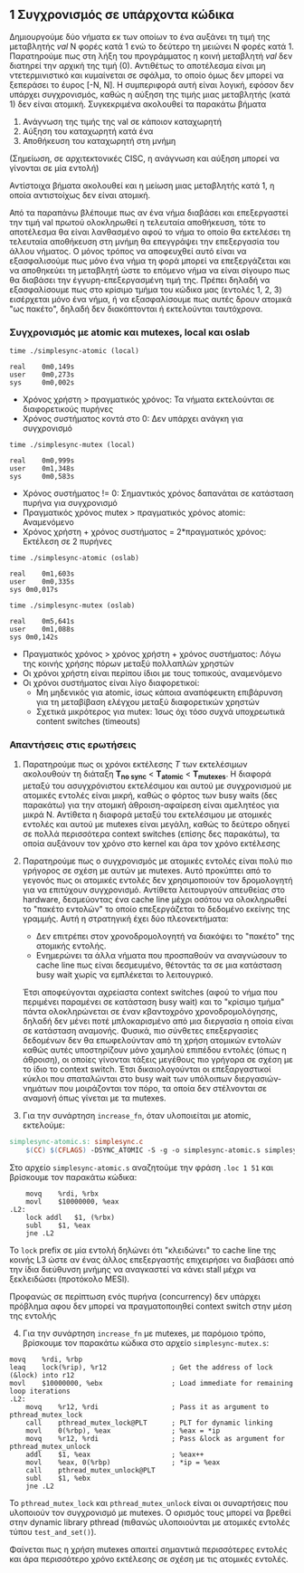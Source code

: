 ## 1 Συγχρονισμός σε υπάρχοντα κώδικα

Δημιουργούμε δύο νήματα εκ των οποίων το ένα αυξάνει τη τιμή της μεταβλητής *val* N φορές κατά 1 ενώ το δεύτερο τη μειώνει Ν φορές κατά 1.
Παρατηρούμε πως στη λήξη του προγράμματος η κοινή μεταβλητή *val* δεν διατηρεί την αρχική της τιμή (0). Αντιθέτως το αποτέλεσμα είναι μη ντετερμινιστικό 
και κυμαίνεται σε σφάλμα, το οποίο όμως δεν μπορεί να ξεπεράσει το έυρος [-Ν, Ν]. Η συμπεριφορά αυτή είναι λογική, εφόσον δεν υπάρχει συγχρονισμός, καθώς 
η αύξηση της τιμής μιας μεταβλητής (κατά 1) δεν είναι ατομική. Συγκεκριμένα ακολουθεί τα παρακάτω βήματα

1. Ανάγνωση της τιμής της val σε κάποιον καταχωρητή
2. Αύξηση του καταχωρητή κατά ένα
3. Αποθήκευση του καταχωρητή στη μνήμη

(Σημείωση, σε αρχιτεκτονικές CISC, η ανάγνωση και αύξηση μπορεί να γίνονται σε μία εντολή)

Αντίστοιχα βήματα ακολουθεί και η μείωση μιας μεταβλητής κατά 1, η οποία αντιστοίχως δεν είναι ατομική.

Από τα παραπάνω βλέπουμε πως αν ένα νήμα διαβάσει και επεξεργαστεί την τιμή val πρωτού ολοκληρωθεί η τελευταία αποθήκευση, τότε το αποτέλεσμα θα είναι λανθασμένο αφού το νήμα το οποίο θα
εκτελέσει τη τελευταία αποθήκευση στη μνήμη θα επεγγράψει την επεξεργασία του άλλου νήματος. Ο μόνος τρόπος να αποφευχθεί αυτό είναι να εξασφαλισούμε πως μόνο ένα νήμα
τη φορά μπορεί να επεξεργάζεται και να αποθηκεύει τη μεταβλητή ώστε το επόμενο νήμα να είναι σίγουρο πως θα διαβάσει την έγγυρη-επεξεργασμένη τιμή της. Πρέπει δηλαδή να εξασφαλίσουμε πως στο κρίσιμο τμήμα του κώδικα μας (εντολές 1, 2, 3) εισέρχεται μόνο ένα νήμα, ή να εξασφαλίσουμε πως αυτές δρουν ατομικά "ως πακέτο", δηλαδή δεν διακόπτονται ή εκτελούνται ταυτόχρονα.

### Συγχρονισμός με atomic και mutexes, local και oslab

`time ./simplesync-atomic (local)`
```
real    0m0,149s
user    0m0,273s
sys     0m0,002s
```
- Χρόνος χρήστη > πραγματικός χρόνος: Τα νήματα εκτελούνται σε διαφορετικούς πυρήνες
- Χρόνος συστήματος κοντά στο 0: Δεν υπάρχει ανάγκη για συγχρονισμό

`time ./simplesync-mutex (local)`
```
real    0m0,999s
user    0m1,348s
sys     0m0,583s
```

- Χρόνος συστήματος != 0: Σημαντικός χρόνος δαπανάται σε κατάσταση πυρήνα για συγχρονισμό
- Πραγματικός χρόνος mutex > πραγματικός χρόνος atomic: Αναμενόμενο
- Χρόνος χρήστη + χρόνος συστήματος = 2*πραγματικός χρόνος: Εκτέλεση σε 2 πυρήνες

`time ./simplesync-atomic (oslab)`
```
real	0m1,603s
user	0m0,335s
sys	0m0,017s
```

`time ./simplesync-mutex (oslab)`
```
real	0m5,641s
user	0m1,088s
sys	0m0,142s
```

- Πραγματικός χρόνος > χρόνος χρήστη + χρόνος συστήματος: Λόγω της κοινής χρήσης πόρων μεταξύ πολλαπλών χρηστών
- Οι χρόνοι χρήστη είναι περίπου ίδιοι με τους τοπικούς, αναμενόμενο
- Οι χρόνοι συστήματος είναι λίγο διαφορετικοί:
  - Μη μηδενικός για atomic, ίσως κάποια αναπόφευκτη επιβάρυνση για τη μεταβίβαση ελέγχου μεταξύ διαφορετικών χρηστών
  - Σχετικά μικρότερος για mutex: Ίσως όχι τόσο συχνά υποχρεωτικά content switches (timeouts)


### Απαντήσεις στις ερωτήσεις

1. Παρατηρούμε πως οι χρόνοι εκτέλεσης *Τ* των εκτελέσιμων ακολουθούν τη διάταξη <strong>T<sub>no sync</sub></strong> < <strong>T<sub>atomic</sub></strong> < <strong>T<sub>mutexes</sub></strong>. Η διαφορά μεταξύ του ασυγχρόνιστου εκτελέσιμου και αυτού με συγχρονισμού με ατομικές εντολές είναι μικρή, καθώς ο φόρτος των busy waits (δες παρακάτω) για την ατομική άθροιση-αφαίρεση είναι αμελητέος για μικρά Ν. Αντίθετα η διαφορά μεταξύ του εκτελέσιμου με ατομικές εντολές και αυτού με mutexes είναι μεγάλη, καθώς το δεύτερο οδηγεί σε πολλά περισσότερα context switches (επίσης δες παρακάτω), τα οποία αυξάνουν τον χρόνο στο kernel και άρα τον χρόνο εκτέλεσης    

2. Παρατηρούμε πως ο συγχρονισμός με ατομικές εντολές είναι πολύ πιο γρήγορος σε σχέση με αυτών με mutexes. Αυτό προκύπτει από το γεγονός πως οι ατομικές εντολές δεν χρησιμοποιούν τον δρομολογητή για να επιτύχουν συγχρονισμό. Αντίθετα λειτουργούν απευθείας στο hardware, δεσμεύοντας ένα cache line μέχρι οσότου να ολοκληρωθεί το "πακέτο εντολών" το οποίο επεξεργάζεται το δεδομένο εκείνης της γραμμής. Αυτή η στρατηγική έχει δύο πλεονεκτήματα:

   - Δεν επιτρέπει στον χρονοδρομολογητή να διακόψει το "πακέτο" της ατομικής εντολής. 
   - Ενημερώνει τα άλλα νήματα που προσπαθούν να αναγνώσουν το cache line πως είναι δεσμευμένο, θέτοντάς τα σε μια κατάσταση busy wait χωρίς να εμπλέκεται το
λειτουγρικό.

   Έτσι αποφεύγονται αχρείαστα context switches (αφού το νήμα που περιμένει παραμένει σε κατάσταση busy wait) και το "κρίσιμο τμήμα" πάντα ολοκληρώνεται σε έναν κβαντοχρόνο χρονοδρομολόγησης, δηλαδή δεν μένει ποτέ μπλοκαρισμένο από μια διεργασία η οποία είναι σε κατάσταση αναμονής. Φυσικά, πιο σύνθετες επεξεργασίες δεδομένων δεν θα επωφελούνταν από τη χρήση ατομικών εντολών καθώς αυτές υποστηρίζουν μόνο χαμηλού επιπέδου εντολές (όπως η άθροιση), οι οποίες γίνονται τάξεις μεγέθους πιο γρήγορα σε σχέση με το ίδιο το context switch. Έτσι δικαιολογούνται οι επεξαργαστικοί κύκλοι που σπαταλώνται στο busy wait των υπόλοιπων διεργασιών-νημάτων που μοιράζονται τον πόρο, τα οποία δεν στέλνονται σε αναμονή όπως γίνεται με τα mutexes.

3. Για την συνάρτηση `increase_fn`, όταν υλοποιείται με atomic, εκτελούμε:

``` makefile
simplesync-atomic.s: simplesync.c
	$(CC) $(CFLAGS) -DSYNC_ATOMIC -S -g -o simplesync-atomic.s simplesync.c:
```

Στο αρχείο `simplesync-atomic.s` αναζητούμε την φράση `.loc 1 51` και βρίσκουμε τον παρακάτω κώδικα:

``` x86asm
	movq	%rdi, %rbx
	movl	$10000000, %eax
.L2:
	lock addl	$1, (%rbx)          
	subl	$1, %eax
	jne	.L2
```

Το `lock` prefix σε μία εντολή δηλώνει ότι "κλειδώνει" το cache line της κοινής L3 ώστε αν ένας άλλος επεξεργαστής επιχειρήσει να διαβάσει από την ίδια διεύθυνση μνήμης να αναγκαστεί να κάνει stall μέχρι να ξεκλειδώσει (προτόκολο MESI).

Προφανώς σε περίπτωση ενός πυρήνα (concurrency) δεν υπάρχει πρόβλημα αφου δεν μπορεί να πραγματοποιηθεί context switch στην μέση της εντολής

4. Για την συνάρτηση `increase_fn` με mutexes, με παρόμοιο τρόπο, βρίσκουμε τον παρακάτω κώδικα στο αρχείο `simplesync-mutex.s`:

```x86asm
movq	%rdi, %rbp
leaq	lock(%rip), %r12                ; Get the address of lock (&lock) into r12
movl	$10000000, %ebx                 ; Load immediate for remaining loop iterations
.L2:
	movq	%r12, %rdi                  ; Pass it as argument to pthread_mutex_lock
	call	pthread_mutex_lock@PLT      ; PLT for dynamic linking
	movl	0(%rbp), %eax               ; %eax = *ip
	movq	%r12, %rdi                  ; Pass &lock as argument for pthread_mutex_unlock
	addl	$1, %eax                    ; %eax++
	movl	%eax, 0(%rbp)               ; *ip = %eax
	call	pthread_mutex_unlock@PLT     
	subl	$1, %ebx                    
	jne	.L2
```

Το `pthread_mutex_lock` και `pthread_mutex_unlock` είναι οι συναρτήσεις που υλοποιούν τον συγχρονισμό με mutexes. Ο ορισμός τους μπορεί να βρεθεί στην dynamic library pthread (πιθανώς υλοποιούνται με ατομικές εντολές τύπου `test_and_set()`). 

Φαίνεται πως η χρήση mutexes απαιτεί σημαντικά περισσότερες εντολές και άρα περισσότερο χρόνο εκτέλεσης σε σχέση με τις ατομικές εντολές. 




